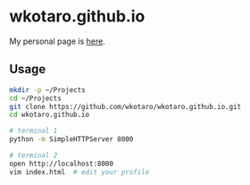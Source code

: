 # wkotaro.github.io

My personal page is [here](http://wkotaro.github.io).


## Usage

```bash
mkdir -p ~/Projects
cd ~/Projects
git clone https://github.com/wkotaro/wkotaro.github.io.git
cd wkotaro.github.io

# terminal 1
python -m SimpleHTTPServer 8000

# terminal 2
open http://localhost:8000
vim index.html  # edit your profile
```

